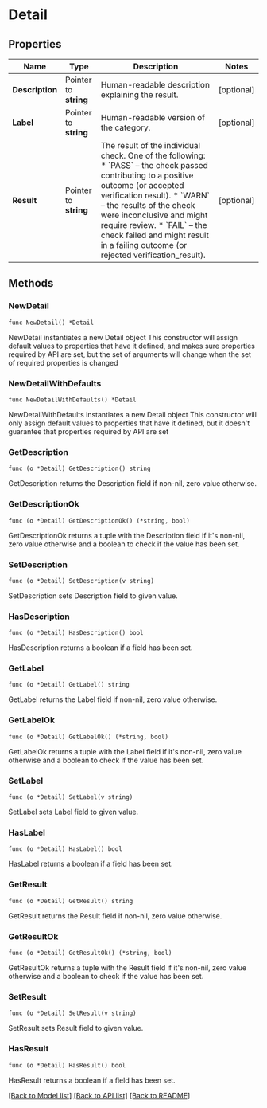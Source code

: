 # Detail

## Properties

Name | Type | Description | Notes
------------ | ------------- | ------------- | -------------
**Description** | Pointer to **string** | Human-readable description explaining the result. | [optional] 
**Label** | Pointer to **string** | Human-readable version of the category. | [optional] 
**Result** | Pointer to **string** | The result of the individual check. One of the following: * &#x60;PASS&#x60; – the check passed contributing to a positive outcome (or accepted verification result). * &#x60;WARN&#x60; – the results of the check were inconclusive and might require review. * &#x60;FAIL&#x60; – the check failed and might result in a failing outcome (or rejected verification_result).  | [optional] 

## Methods

### NewDetail

`func NewDetail() *Detail`

NewDetail instantiates a new Detail object
This constructor will assign default values to properties that have it defined,
and makes sure properties required by API are set, but the set of arguments
will change when the set of required properties is changed

### NewDetailWithDefaults

`func NewDetailWithDefaults() *Detail`

NewDetailWithDefaults instantiates a new Detail object
This constructor will only assign default values to properties that have it defined,
but it doesn't guarantee that properties required by API are set

### GetDescription

`func (o *Detail) GetDescription() string`

GetDescription returns the Description field if non-nil, zero value otherwise.

### GetDescriptionOk

`func (o *Detail) GetDescriptionOk() (*string, bool)`

GetDescriptionOk returns a tuple with the Description field if it's non-nil, zero value otherwise
and a boolean to check if the value has been set.

### SetDescription

`func (o *Detail) SetDescription(v string)`

SetDescription sets Description field to given value.

### HasDescription

`func (o *Detail) HasDescription() bool`

HasDescription returns a boolean if a field has been set.

### GetLabel

`func (o *Detail) GetLabel() string`

GetLabel returns the Label field if non-nil, zero value otherwise.

### GetLabelOk

`func (o *Detail) GetLabelOk() (*string, bool)`

GetLabelOk returns a tuple with the Label field if it's non-nil, zero value otherwise
and a boolean to check if the value has been set.

### SetLabel

`func (o *Detail) SetLabel(v string)`

SetLabel sets Label field to given value.

### HasLabel

`func (o *Detail) HasLabel() bool`

HasLabel returns a boolean if a field has been set.

### GetResult

`func (o *Detail) GetResult() string`

GetResult returns the Result field if non-nil, zero value otherwise.

### GetResultOk

`func (o *Detail) GetResultOk() (*string, bool)`

GetResultOk returns a tuple with the Result field if it's non-nil, zero value otherwise
and a boolean to check if the value has been set.

### SetResult

`func (o *Detail) SetResult(v string)`

SetResult sets Result field to given value.

### HasResult

`func (o *Detail) HasResult() bool`

HasResult returns a boolean if a field has been set.


[[Back to Model list]](../README.md#documentation-for-models) [[Back to API list]](../README.md#documentation-for-api-endpoints) [[Back to README]](../README.md)


